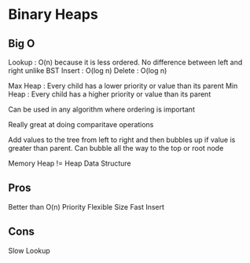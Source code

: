 # Binary Heaps

## Big O

Lookup : O(n) because it is less ordered. No difference between left and right unlike BST
Insert : O(log n)
Delete : O(log n)

Max Heap : Every child has a lower priority or value than its parent
Min Heap : Every child has a higher priority or value than its parent

Can be used in any algorithm where ordering is important

Really great at doing comparitave operations

Add values to the tree from left to right and then bubbles up if value is greater than parent. Can bubble all the way to the top or root node

Memory Heap != Heap Data Structure

## Pros

Better than O(n)
Priority
Flexible Size
Fast Insert

## Cons

Slow Lookup
